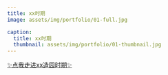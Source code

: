 ```yaml
---
title: xx时期
image: assets/img/portfolio/01-full.jpg

caption:
  title: xx时期
  thumbnail: assets/img/portfolio/01-thumbnail.jpg
---
```


[✨点我走进xx造园时期✨](./3)

